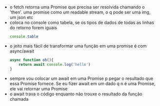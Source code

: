 <ul>
<li>o fetch retorna uma Promise que precisa ser resolvida
chamando o 'then'. uma promise como um readable stream, 
o q pode ser uma img, um json etc
</li>

<li>
coloca no console como tabela, se os tipos de dados de todas as linhas do retorno forem iguais

```javascript
console.table
```
</li>

<li>
o jeito mais fácil de transformar uma função em uma promise é com async/await

```javascript
async function oh(){
	return await console.log('hello')
}
```
</li>



<li>
sempre vou colocar um await em uma Promise p pegar o resultado que essa Promise fornece. Se eu fizer await em um dado q n é uma Promise, ele vai retornar uma Promise
</li>
<li>
o await trava o código enquanto não trouxe o resultado da função chamada
</li>


</ul>




